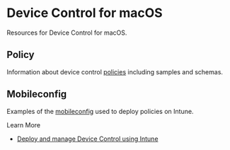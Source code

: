 # Device Control for macOS

Resources for Device Control for macOS.

## Policy

Information about device control [policies](policy/README.md) including samples and schemas.

## Mobileconfig

Examples of the [mobileconfig](mobileconfig/README.md) used to deploy policies on Intune.

Learn More
- [Deploy and manage Device Control using Intune](https://learn.microsoft.com/en-us/microsoft-365/security/defender-endpoint/mac-device-control-intune?view=o365-worldwide)